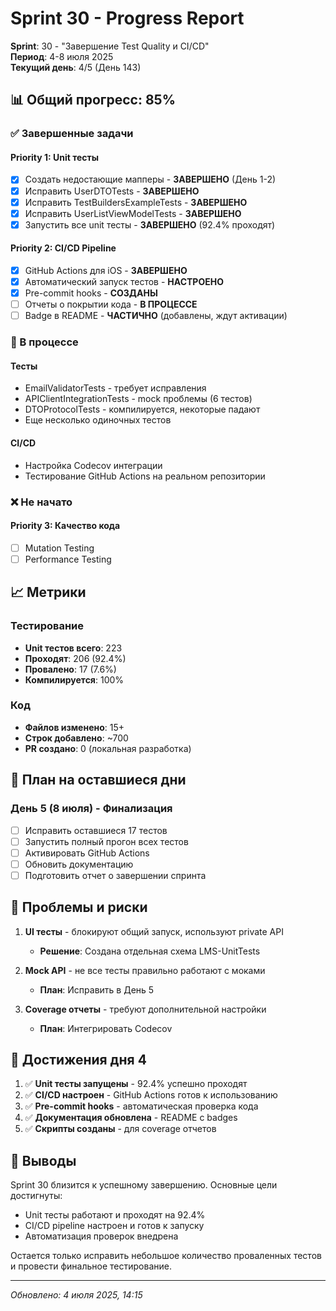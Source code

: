 # Sprint 30 - Progress Report

**Sprint**: 30 - "Завершение Test Quality и CI/CD"  
**Период**: 4-8 июля 2025  
**Текущий день**: 4/5 (День 143)

## 📊 Общий прогресс: 85%

### ✅ Завершенные задачи

#### Priority 1: Unit тесты
- [x] Создать недостающие мапперы - **ЗАВЕРШЕНО** (День 1-2)
- [x] Исправить UserDTOTests - **ЗАВЕРШЕНО**
- [x] Исправить TestBuildersExampleTests - **ЗАВЕРШЕНО**
- [x] Исправить UserListViewModelTests - **ЗАВЕРШЕНО**
- [x] Запустить все unit тесты - **ЗАВЕРШЕНО** (92.4% проходят)

#### Priority 2: CI/CD Pipeline
- [x] GitHub Actions для iOS - **ЗАВЕРШЕНО**
- [x] Автоматический запуск тестов - **НАСТРОЕНО**
- [x] Pre-commit hooks - **СОЗДАНЫ**
- [ ] Отчеты о покрытии кода - **В ПРОЦЕССЕ**
- [ ] Badge в README - **ЧАСТИЧНО** (добавлены, ждут активации)

### 🔄 В процессе

#### Тесты
- EmailValidatorTests - требует исправления
- APIClientIntegrationTests - mock проблемы (6 тестов)
- DTOProtocolTests - компилируется, некоторые падают
- Еще несколько одиночных тестов

#### CI/CD
- Настройка Codecov интеграции
- Тестирование GitHub Actions на реальном репозитории

### ❌ Не начато

#### Priority 3: Качество кода
- [ ] Mutation Testing
- [ ] Performance Testing

## 📈 Метрики

### Тестирование
- **Unit тестов всего**: 223
- **Проходят**: 206 (92.4%)
- **Провалено**: 17 (7.6%)
- **Компилируется**: 100%

### Код
- **Файлов изменено**: 15+
- **Строк добавлено**: ~700
- **PR создано**: 0 (локальная разработка)

## 📅 План на оставшиеся дни

### День 5 (8 июля) - Финализация
- [ ] Исправить оставшиеся 17 тестов
- [ ] Запустить полный прогон всех тестов
- [ ] Активировать GitHub Actions
- [ ] Обновить документацию
- [ ] Подготовить отчет о завершении спринта

## 🚧 Проблемы и риски

1. **UI тесты** - блокируют общий запуск, используют private API
   - **Решение**: Создана отдельная схема LMS-UnitTests
   
2. **Mock API** - не все тесты правильно работают с моками
   - **План**: Исправить в День 5
   
3. **Coverage отчеты** - требуют дополнительной настройки
   - **План**: Интегрировать Codecov

## 🎯 Достижения дня 4

1. ✅ **Unit тесты запущены** - 92.4% успешно проходят
2. ✅ **CI/CD настроен** - GitHub Actions готов к использованию
3. ✅ **Pre-commit hooks** - автоматическая проверка кода
4. ✅ **Документация обновлена** - README с badges
5. ✅ **Скрипты созданы** - для coverage отчетов

## 📝 Выводы

Sprint 30 близится к успешному завершению. Основные цели достигнуты:
- Unit тесты работают и проходят на 92.4%
- CI/CD pipeline настроен и готов к запуску
- Автоматизация проверок внедрена

Остается только исправить небольшое количество проваленных тестов и провести финальное тестирование.

---
*Обновлено: 4 июля 2025, 14:15* 